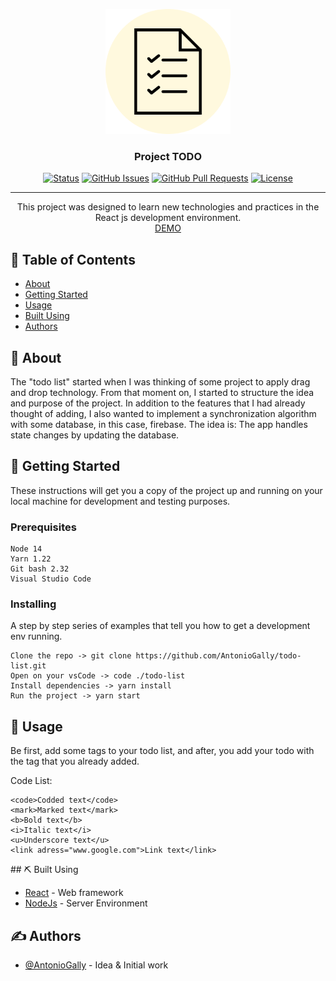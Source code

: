 <p align="center">
 <img width=200 src="./src/assets/logo.png" alt="Project logo">
</p>

<h3 align="center">Project TODO</h3>

<div align="center">

[![Status](https://img.shields.io/badge/status-active-success.svg)]()
[![GitHub Issues](https://img.shields.io/github/issues/AntonioGally/todo-list)](https://github.com/AntonioGally/todo-list/issues)
[![GitHub Pull Requests](https://img.shields.io/github/issues-pr/AntonioGally/todo-list)](https://github.com/AntonioGally/todo-list/pulls)
[![License](https://img.shields.io/badge/license-MIT-blue.svg)](/LICENSE)

</div>

---

<p align="center"> This project was designed to learn new technologies and practices in the React js development environment.<br/>
<a href="#">DEMO</a>
</p>

## 📝 Table of Contents

- [About](#about)
- [Getting Started](#getting_started)
- [Usage](#usage)
- [Built Using](#built_using)
- [Authors](#authors)

## 🧐 About <a name = "about"></a>


The "todo list" started when I was thinking of some project to apply drag and drop technology. From that moment on, I started to structure the idea and purpose of the project.
In addition to the features that I had already thought of adding, I also wanted to implement a synchronization algorithm with some database, in this case, firebase. The idea is: The app handles state changes by updating the database.

## 🏁 Getting Started <a name = "getting_started"></a>

These instructions will get you a copy of the project up and running on your local machine for development and testing purposes.
### Prerequisites

```
Node 14
Yarn 1.22
Git bash 2.32
Visual Studio Code
```

### Installing

A step by step series of examples that tell you how to get a development env running.

```
Clone the repo -> git clone https://github.com/AntonioGally/todo-list.git
Open on your vsCode -> code ./todo-list
Install dependencies -> yarn install
Run the project -> yarn start
```
## 🎈 Usage <a name="usage"></a>

<p>
    Be first, add some tags to your todo list, and after, you add your todo with the tag that you already added.
</p>
<p>
    Code List:

    <code>Codded text</code>
    <mark>Marked text</mark>
    <b>Bold text</b>
    <i>Italic text</i>
    <u>Underscore text</u>
    <link adress="www.google.com">Link text</link>
</p>
## ⛏️ Built Using <a name = "built_using"></a>

- [React](https://pt-br.reactjs.org/) - Web framework
- [NodeJs](https://nodejs.org/en/) - Server Environment

## ✍️ Authors <a name = "authors"></a>

- [@AntonioGally](https://github.com/AntonioGally) - Idea & Initial work